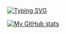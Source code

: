 [![Typing SVG](https://readme-typing-svg.herokuapp.com?color=11F7ED&vCenter=true&lines=Hello+World%21)](https://git.io/typing-svg)

[![My GitHub stats](https://github-readme-stats.vercel.app/api?username=devpandaz&hide=issues&show_icons=true&theme=gruvbox&border_radius=20&custom_title=My%20Github%20Stats&hide_title=true&hide_rank=true)](https://github.com/anuraghazra/github-readme-stats)

<!-- [![GitHub Streak](https://github-readme-streak-stats-eight-dusky.vercel.app/?user=devpandaz&theme=gruvbox)](https://git.io/streak-stats) -->

<!-- [![Typing SVG](https://readme-typing-svg.herokuapp.com?color=11F7ED&vCenter=true&lines=My+Works)](https://git.io/typing-svg) -->

<!-- [![Next Voting App](https://github-readme-stats.vercel.app/api/pin/?username=devpandaz&repo=next-voting-app&theme=gruvbox&border_radius=20)](https://github.com/devpandaz/next-voting-app) -->

<!-- [![Home Loan Calculator](https://github-readme-stats.vercel.app/api/pin/?username=devpandaz&repo=home-loan-calculator&theme=gruvbox&border_radius=20)](https://github.com/devpandaz/home-loan-calculator) -->

<!-- [![nvim](https://github-readme-stats.vercel.app/api/pin/?username=devpandaz&repo=nvim&theme=gruvbox&border_radius=20)](https://github.com/devpandaz/nvim) -->

<!-- [![devpandaz-telegram-bot](https://github-readme-stats.vercel.app/api/pin/?username=devpandaz&repo=devpandaz-telegram-bot&theme=gruvbox&border_radius=20)](https://github.com/devpandaz/devpandaz-telegram-bot) -->

<!-- [![pathfinder](https://github-readme-stats.vercel.app/api/pin/?username=devpandaz&repo=pathfinder&theme=gruvbox&border_radius=20)](https://github.com/devpandaz/pathfinder) -->

<!-- ![](https://komarev.com/ghpvc/?username=devpandaz) -->
